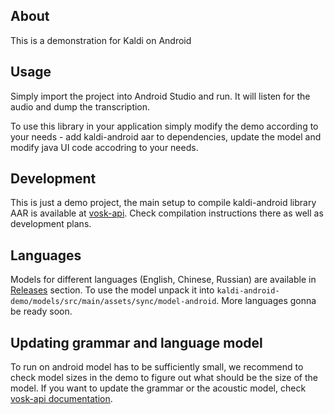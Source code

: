 ## About

This is a demonstration for Kaldi on Android

## Usage

Simply import the project into Android Studio and run. It will listen for the audio and dump the transcription.

To use this library in your application simply modify the demo according to your needs - add kaldi-android aar
to dependencies, update the model and modify java UI code accodring to your needs.

## Development

This is just a demo project, the main setup to compile kaldi-android
library AAR is available at [vosk-api](http://github.com/alphacep/vosk-api). Check
compilation instructions there as well as development plans.

## Languages

Models for different languages (English, Chinese, Russian) are available in
[Releases](https://github.com/alphacep/kaldi-android-demo/releases) section. To use the model unpack it into
```kaldi-android-demo/models/src/main/assets/sync/model-android```. More languages gonna be ready soon.

## Updating grammar and language model

To run on android model has to be sufficiently small, we recommend to check model sizes in the demo to figure out what should be the size of the model. If you want to update the grammar or the acoustic model, check [vosk-api documentation](https://github.com/alphacep/vosk-api/blob/master/doc/model.md).
